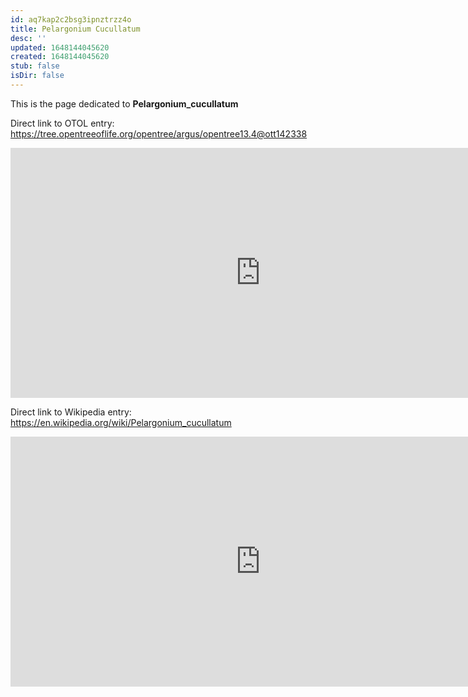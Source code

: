 ```yaml
---
id: aq7kap2c2bsg3ipnztrzz4o
title: Pelargonium Cucullatum
desc: ''
updated: 1648144045620
created: 1648144045620
stub: false
isDir: false
---
```

This is the page dedicated to **Pelargonium_cucullatum**


Direct link to OTOL entry: https://tree.opentreeoflife.org/opentree/argus/opentree13.4@ott142338



<html>
    <body>
    <iframe src="https://tree.opentreeoflife.org/opentree/argus/opentree13.4@ott142338"
    width="800" height="400" frameborder="0" allowfullscreen> </iframe>
    </body>
</html>
    


Direct link to Wikipedia entry: https://en.wikipedia.org/wiki/Pelargonium_cucullatum



<html>
    <body>
    <iframe src="https://en.wikipedia.org/wiki/Pelargonium_cucullatum"
    width="800" height="400" frameborder="0" allowfullscreen> </iframe>
    </body>
</html>
    
